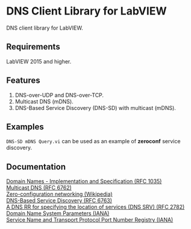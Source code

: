 # DNS Client Library for LabVIEW
DNS client library for LabVIEW. 

## Requirements
LabVIEW 2015 and higher.

## Features 
1. DNS-over-UDP and DNS-over-TCP.
2. Multicast DNS (mDNS).
3. DNS-Based Service Discovery (DNS-SD) with multicast (mDNS).

## Examples
`DNS-SD mDNS Query.vi` can be used as an example of **zeroconf** service discovery.

## Documentation
[Domain Names - Implementation and Specification (RFC 1035)](https://datatracker.ietf.org/doc/html/rfc1035)  
[Multicast DNS (RFC 6762)](https://datatracker.ietf.org/doc/html/rfc6762)  
[Zero-configuration networking (Wikipedia)](https://en.wikipedia.org/wiki/Zero-configuration_networking)  
[DNS-Based Service Discovery (RFC 6763)](https://datatracker.ietf.org/doc/html/rfc6763)  
[A DNS RR for specifying the location of services (DNS SRV) (RFC 2782)](https://datatracker.ietf.org/doc/html/rfc2782)  
[Domain Name System Parameters (IANA)](https://www.iana.org/assignments/dns-parameters/dns-parameters.xhtml)  
[Service Name and Transport Protocol Port Number Registry (IANA)](https://www.iana.org/assignments/service-names-port-numbers/service-names-port-numbers.xml)
